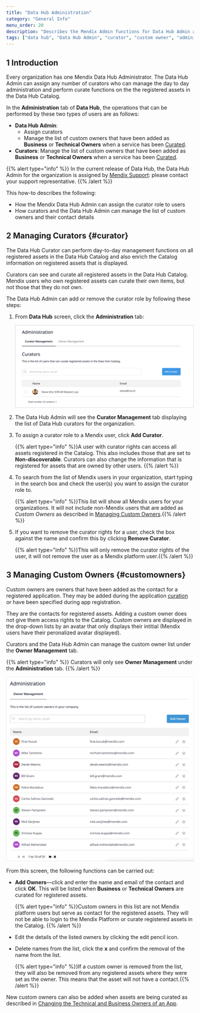 ```yaml
---
title: "Data Hub Administration"
category: "General Info"
menu_order: 20
description: "Describes the Mendix Admin functions for Data Hub Admin and curators."
tags: ["data hub", "Data Hub Admin", "curator", "custom owner", "administration"]
---
```


## 1 Introduction

Every organization has one Mendix Data Hub Administrator. The Data Hub Admin can assign any number of curators who can manage the day to day administration and perform curate functions on the the registered assets in the Data Hub Catalog. 

In the **Administration** tab of **Data Hub**, the operations that can be performed by these two types of users are as follows:  

* **Data Hub Admin**: 
  * Assign curators 
  * Manage the list of custom owners that have been added as **Business** or **Technical Owners** when a service has been [Curated](../data-hub-catalog/curate#customowner).
* **Curators**: 
  Manage the list of custom owners that have been added as **Business** or **Technical Owners** when a service has been [Curated](../data-hub-catalog/curate#customowner). 

{{% alert type="info" %}}
In the current release of Data Hub, the Data Hub Admin for the organization is assigned by [Mendix Support](https://support.mendix.com/hc/en-us): please contact your support representative.
{{% /alert %}}

This how-to describes the following:

- How the Mendix Data Hub Admin can assign the curator role to users
- How curators and the Data Hub Admin can manage the list of custom owners and their contact details 

## 2 Managing Curators {#curator}

The Data Hub Curator can perform day-to-day management functions on all registered assets in the Data Hub Catalog and also enrich the Catalog information on registered assets that is displayed. 

Curators can see and curate all registered assets in the Data Hub Catalog. Mendix users who own registered assets can curate their own items, but not those that they do not own. 

The Data Hub Admin can add or remove the curator role by following these steps:

1. From **Data Hub** screen, click the **Administration** tab:

	![Administration](attachments/data-hub-admin/administration.png)

2. The Data Hub Admin will see the **Curator Management** tab displaying  the list of Data Hub curators for the organization.

3. To assign a curator role to a Mendix user, click **Add Curator**.

	{{% alert type="info" %}}A user with curator rights can access all assets registered in the Catalog. This also includes those that are set to **Non-discoverable**. Curators can also change the information that is registered for assets that are owned by other users. {{% /alert %}}

4. To search from the list of Mendix users in your organization, start typing in the search box and check the user(s) you want to assign the curator role to.

	{{% alert type="info" %}}This list will show all Mendix users for your organizations. It will not include non-Mendix users that are  added as *Custom Owners* as described in [Managing Custom Owners](#customowners).{{% /alert %}}

5. If you want to remove the curator rights for a user, check the box against the name and confirm this by clicking **Remove Curator**.

	{{% alert type="info" %}}This will only remove the curator rights of the user, it will not remove the user as a Mendix platform user.{{% /alert %}}

## 3 Managing Custom Owners {#customowners} 

Custom owners are owners that have been added as the contact for a registered application. They may be added during the application [curation](../data-hub-catalog/curate#customowner) or have been specified during app registration. 

They are  the contacts for registered assets. Adding a custom owner does not give them access rights to the Catalog. Custom owners are displayed in the drop-down lists by an avatar that only displays their intitial (Mendix users have their peronalized avatar displayed).   

Curators and the Data Hub Admin can manage the custom owner list under the **Owner Management** tab.  

{{% alert type="info" %}}
Curators will only see  **Owner Management** under the **Administration** tab.
{{% /alert %}} 

![owner admin](attachments/data-hub-admin/owner-management.png)

From this screen, the following functions can be carried out:

* **Add Owners**—click and enter the name and email of the contact and click **OK**. This will be listed when **Business** or **Technical Owners** are curated for registered assets.

	{{% alert type="info" %}}Custom owners in this list are not Mendix platform users but serve as contact for the registered assets.  They will not be able to login to the Mendix Platform or curate registered assets in the Catalog. {{% /alert %}} 

* Edit the details of the listed owners by clicking the edit pencil icon.
* Delete names from the list, click the **x** and confirm the removal of the name from the list. 

	{{% alert type="info" %}}If a custom owner is removed from the list, they will also be removed from any registered assets where they were set as the owner. This means that the asset will not have a contact.{{% /alert %}} 

New custom owners can also be added when assets are being curated as described in [Changing the Technical and Business Owners of an App](../data-hub-catalog/curate#customowner).
